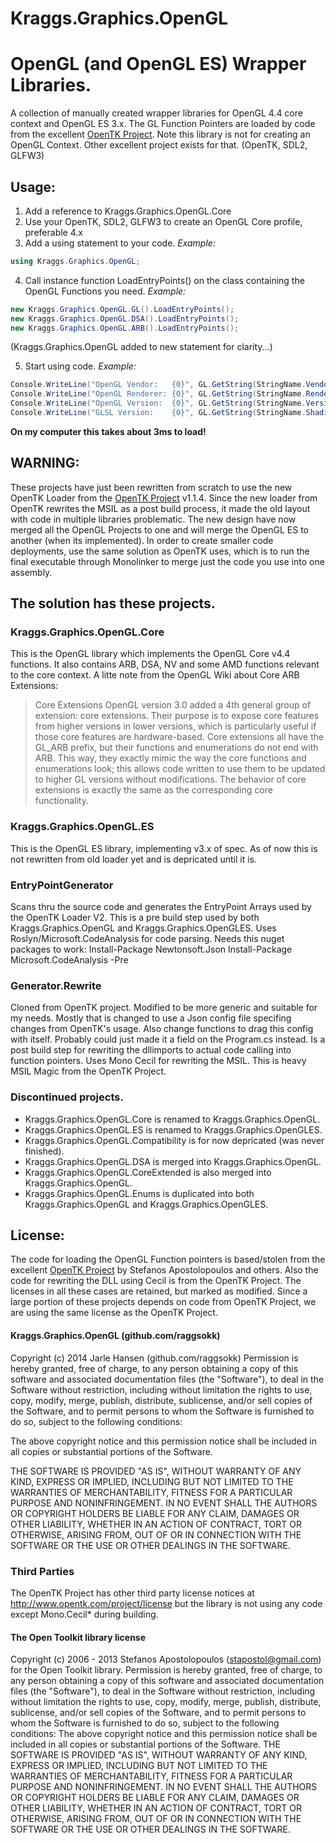Kraggs.Graphics.OpenGL
======================

# OpenGL (and OpenGL ES) Wrapper Libraries.

A collection of manually created wrapper libraries for OpenGL 4.4 core context and OpenGL ES 3.x.
The GL Function Pointers are loaded by code from the excellent [OpenTK Project](http://www.opentk.com).
Note this library is not for creating an OpenGL Context. Other excellent project exists for that. (OpenTK, SDL2, GLFW3)

## Usage:
1. Add a reference to Kraggs.Graphics.OpenGL.Core
2. Use your OpenTK, SDL2, GLFW3 to create an OpenGL Core profile, preferable 4.x
3. Add a using statement to your code.
	*Example:*
	
```csharp
using Kraggs.Graphics.OpenGL;
```

4. Call instance function LoadEntryPoints() on the class containing the OpenGL Functions you need.
	*Example:*
	
```csharp	
new Kraggs.Graphics.OpenGL.GL().LoadEntryPoints();
new Kraggs.Graphics.OpenGL.DSA().LoadEntryPoints();
new Kraggs.Graphics.OpenGL.ARB().LoadEntryPoints();
```		
(Kraggs.Graphics.OpenGL added to new statement for clarity...)

5. Start using code.
	*Example:*
	
```csharp
Console.WriteLine("OpenGL Vendor:   {0}", GL.GetString(StringName.Vendor));
Console.WriteLine("OpenGL Renderer: {0}", GL.GetString(StringName.Renderer));
Console.WriteLine("OpenGL Version:  {0}", GL.GetString(StringName.Version));
Console.WriteLine("GLSL Version:    {0}", GL.GetString(StringName.ShadingLanguageVersion));
```
	

**On my computer this takes about 3ms to load!**
	
		
## WARNING:
These projects have just been rewritten from scratch to use the new OpenTK Loader from the [OpenTK Project](http://www.opentk.com) v1.1.4.
Since the new loader from OpenTK rewrites the MSIL as a post build process, it made the old layout with code in multiple libraries problematic.
The new design have now merged all the OpenGL Projects to one and will merge the OpenGL ES to another (when its implemented).
In order to create smaller code deployments, use the same solution as OpenTK uses, which is to run the final executable through Monolinker to merge just the code you use into one assembly.

## The solution has these projects.

### Kraggs.Graphics.OpenGL.Core
This is the OpenGL library which implements the OpenGL Core v4.4 functions. It also contains ARB, DSA, NV and some AMD functions relevant to the core context.
A litte note from the OpenGL Wiki about Core ARB Extensions:
>Core Extensions
>OpenGL version 3.0 added a 4th general group of extension: core extensions. Their purpose is to expose core features from higher versions in lower versions, which is particularly useful if those core features are hardware-based.
>Core extensions all have the GL_ARB prefix, but their functions and enumerations do not end with ARB. This way, they exactly mimic the way the core functions and enumerations look; this allows code written to use them to be updated to higher GL versions without modifications. The behavior of core extensions is exactly the same as the corresponding core functionality.

### Kraggs.Graphics.OpenGL.ES
This is the OpenGL ES library, implementing v3.x of spec.
As of now this is not rewritten from old loader yet and is depricated until it is.

### EntryPointGenerator
Scans thru the source code and generates the EntryPoint Arrays used by the OpenTK Loader V2.
This is a pre build step used by both Kraggs.Graphics.OpenGL and Kraggs.Graphics.OpenGLES.
Uses Roslyn/Microsoft.CodeAnalysis for code parsing.
Needs this nuget packages to work:
Install-Package Newtonsoft.Json
Install-Package Microsoft.CodeAnalysis -Pre


### Generator.Rewrite
Cloned from OpenTK project. Modified to be more generic and suitable for my needs.
Mostly that is changed to use a Json config file specifing changes from OpenTK's usage. 
Also change functions to drag this config with itself. Probably could just made it a field on the Program.cs instead.
Is a post build step for rewriting the dllimports to actual code calling into function pointers.
Uses Mono Cecil for rewriting the MSIL.
This is heavy MSIL Magic from the OpenTK Project.

### Discontinued projects.
* Kraggs.Graphics.OpenGL.Core is renamed to Kraggs.Graphics.OpenGL. 
* Kraggs.Graphics.OpenGL.ES is renamed to Kraggs.Graphics.OpenGLES.
* Kraggs.Graphics.OpenGL.Compatibility is for now depricated (was never finished).
* Kraggs.Graphics.OpenGL.DSA is merged into Kraggs.Graphics.OpenGL.
* Kraggs.Graphics.OpenGL.CoreExtended is also merged into Kraggs.Graphics.OpenGL.
* Kraggs.Graphics.OpenGL.Enums is duplicated into both Kraggs.Graphics.OpenGL and Kraggs.Graphics.OpenGLES.

## License: 

The code for loading the OpenGL Function pointers is based/stolen from the excellent [OpenTK Project](http://www.opentk.com) by Stefanos Apostolopoulos and others.
Also the code for rewriting the DLL using Cecil is from the OpenTK Project. The licenses in all these cases are retained, but marked as modified.
Since a large portion of these projects depends on code from OpenTK Project, we are using the same license as the OpenTK Project.

#### Kraggs.Graphics.OpenGL (github.com/raggsokk)

 Copyright (c) 2014 Jarle Hansen (github.com/raggsokk)
 Permission is hereby granted, free of charge, to any person obtaining a copy
 of this software and associated documentation files (the "Software"), to deal
 in the Software without restriction, including without limitation the rights
 to use, copy, modify, merge, publish, distribute, sublicense, and/or sell
 copies of the Software, and to permit persons to whom the Software is
 furnished to do so, subject to the following conditions:
 
 The above copyright notice and this permission notice shall be included in
 all copies or substantial portions of the Software.
 
 THE SOFTWARE IS PROVIDED "AS IS", WITHOUT WARRANTY OF ANY KIND, EXPRESS OR
 IMPLIED, INCLUDING BUT NOT LIMITED TO THE WARRANTIES OF MERCHANTABILITY,
 FITNESS FOR A PARTICULAR PURPOSE AND NONINFRINGEMENT. IN NO EVENT SHALL THE
 AUTHORS OR COPYRIGHT HOLDERS BE LIABLE FOR ANY CLAIM, DAMAGES OR OTHER
 LIABILITY, WHETHER IN AN ACTION OF CONTRACT, TORT OR OTHERWISE, ARISING FROM,
 OUT OF OR IN CONNECTION WITH THE SOFTWARE OR THE USE OR OTHER DEALINGS IN
 THE SOFTWARE.

### Third Parties

The OpenTK Project has other third party license notices at http://www.opentk.com/project/license but the library is not using any code except Mono.Cecil* during building.

#### The Open Toolkit library license

Copyright (c) 2006 - 2013 Stefanos Apostolopoulos (stapostol@gmail.com) for the Open Toolkit library.
Permission is hereby granted, free of charge, to any person obtaining a copy of this software and associated documentation files (the "Software"), to deal in the Software without restriction, including without limitation the rights to use, copy, modify, merge, publish, distribute, sublicense, and/or sell copies of the Software, and to permit persons to whom the Software is furnished to do so, subject to the following conditions:
The above copyright notice and this permission notice shall be included in all copies or substantial portions of the Software.
THE SOFTWARE IS PROVIDED "AS IS", WITHOUT WARRANTY OF ANY KIND, EXPRESS OR IMPLIED, INCLUDING BUT NOT LIMITED TO THE WARRANTIES OF MERCHANTABILITY, FITNESS FOR A PARTICULAR PURPOSE AND NONINFRINGEMENT. IN NO EVENT SHALL THE AUTHORS OR COPYRIGHT HOLDERS BE LIABLE FOR ANY CLAIM, DAMAGES OR OTHER LIABILITY, WHETHER IN AN ACTION OF CONTRACT, TORT OR OTHERWISE, ARISING FROM, OUT OF OR IN CONNECTION WITH THE SOFTWARE OR THE USE OR OTHER DEALINGS IN THE SOFTWARE.


